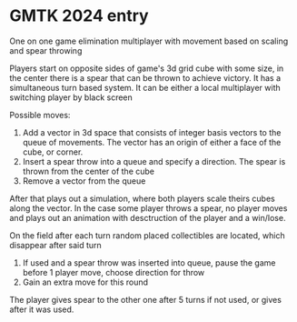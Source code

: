 # GMTK 2024 entry

One on one game elimination multiplayer with movement based on scaling and spear throwing

Players start on opposite sides of game's 3d grid cube with some size, in the center there is a spear that can be thrown to achieve victory. It has a simultaneous turn based system. It can be either a local multiplayer with switching player by black screen

Possible moves:
1. Add a vector in 3d space that consists of integer basis vectors to the queue of movements. The vector has an origin of either a face of the cube, or corner.
2. Insert a spear throw into a queue and specify a direction. The spear is thrown from the center of the cube
3. Remove a vector from the queue

After that plays out a simulation, where both players scale theirs cubes along the vector. In the case some player throws a spear, no player moves and plays out an animation with desctruction of the player and a win/lose.

On the field after each turn random placed collectibles are located, which disappear after said turn
1. If used and a spear throw was inserted into queue, pause the game before 1 player move, choose direction for throw
2. Gain an extra move for this round

The player gives spear to the other one after 5 turns if not used, or gives after it was used.